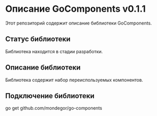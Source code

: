 # Описание GoComponents v0.1.1
Этот репозиторий содержит описание библиотеки GoComponents.

## Статус библиотеки
Библиотека находится в стадии разработки.

## Описание библиотеки
Библиотека содержит набор переиспользуемых компонентов.

## Подключение библиотеки
go get github.com/mondegor/go-components
